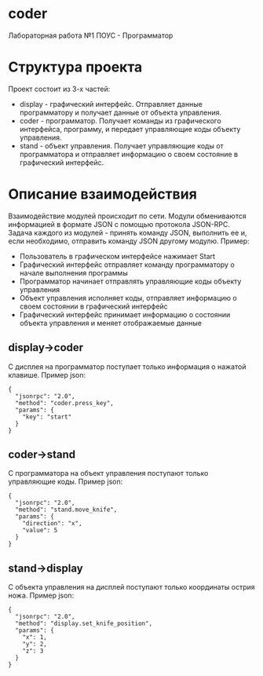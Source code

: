 # coder
Лабораторная работа №1 ПОУС - Программатор

# Структура проекта
Проект состоит из 3-х частей:
* display - графический интерфейс. Отправляет данные программатору и получает данные от объекта управления.
* coder - программатор. Получает команды из графического интерфейса, программу, и передает управляющие коды объекту управления.
* stand - объект управления. Получает управляющие коды от программатора и отправляет информацию о своем состояние в графический интерфейс. 

# Описание взаимодействия
Взаимодействие модулей происходит по сети. Модули обмениваются информацией в формате JSON с помощью протокола JSON-RPC. Задача каждого из модулей - принять команду JSON, выполнить ее и, если необходимо, отправить команду JSON другому модулю. 
Пример:
* Пользователь в графическом интерфейсе нажимает Start
* Графический интерфейс отправляет команду программатору о начале выполнения программы
* Программатор начинает отправлять управляющие коды объекту управления
* Объект управления исполняет коды, отправляет информацию о своем состоянии в графический интерфейс
* Графический интерфейс принимает информацию о состоянии объекта управления и меняет отображаемые данные
## display->coder
С дисплея на программатор поступает только информация о нажатой клавише. Пример json:
```
{
  "jsonrpc": "2.0",
  "method": "coder.press_key",
  "params": {
    "key": "start"
  }
}
```
## coder->stand
С программатора на объект управления поступают только управляющие коды. Пример json:
```
{
  "jsonrpc": "2.0",
  "method": "stand.move_knife",
  "params": {
    "direction": "x",
    "value": 5
  }
}
```
## stand->display
С объекта управления на дисплей поступают только координаты острия ножа. Пример json:
```
{
  "jsonrpc": "2.0",
  "method": "display.set_knife_position",
  "params": {
    "x": 1,
    "y": 2,
    "z": 3
  }
}
```
